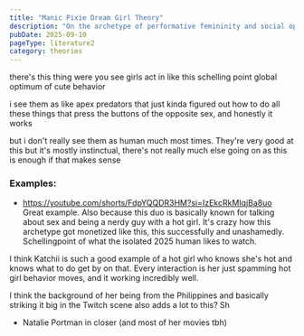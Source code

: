 ```yaml
---
title: "Manic Pixie Dream Girl Theory"
description: "On the archetype of performative femininity and social optimization"
pubDate: 2025-09-10
pageType: literature2
category: theories
---
```










there's this thing were you see girls act in like this schelling point global optimum of cute behavior

i see them as like apex predators that just kinda figured out how to do all these things that press the buttons of the opposite sex, and honestly it works

but i don't really see them as human much most times. 
They're very good at this but it's mostly instinctual, there's not really much else going on as this is enough if that makes sense



### Examples:
- https://youtube.com/shorts/FdpYQQDR3HM?si=IzEkcRkMIqjBa8uo
Great example. Also because this duo is basically known for talking about sex and being a nerdy guy with a hot girl. It's crazy how this archetype got monetized like this, this successfully and unashamedly. Schellingpoint of what the isolated 2025 human likes to watch.

I think Katchii is such a good example of a hot girl who knows she's hot and knows what to do get by on that. Every interaction is her just spamming hot girl behavior moves, and it working incredibly well.

I think the background of her being from the Philippines and basically striking it big in the Twitch scene also adds a lot to this? Sh
- Natalie Portman in closer (and most of her movies tbh)
